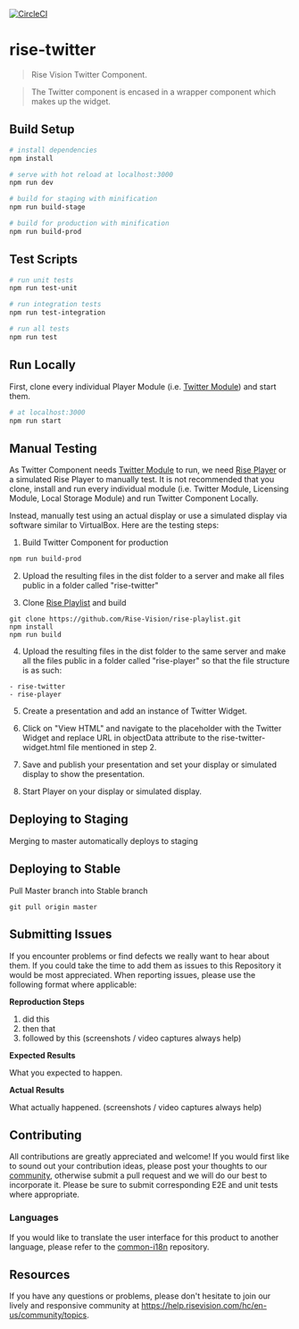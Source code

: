 [![CircleCI](https://circleci.com/gh/Rise-Vision/rise-twitter/tree/master.svg?style=svg)](https://circleci.com/gh/Rise-Vision/rise-twitter/tree/master)

# rise-twitter

> Rise Vision Twitter Component.

> The Twitter component is encased in a wrapper component which makes up the widget.

## Build Setup

``` bash
# install dependencies
npm install

# serve with hot reload at localhost:3000
npm run dev

# build for staging with minification
npm run build-stage

# build for production with minification
npm run build-prod
```

## Test Scripts

``` bash
# run unit tests
npm run test-unit

# run integration tests
npm run test-integration

# run all tests
npm run test
```

## Run Locally
First, clone every individual Player Module (i.e. [Twitter Module](https://github.com/Rise-Vision/twitter-module)) and start them.
``` bash
# at localhost:3000
npm run start
```

## Manual Testing
As Twitter Component needs [Twitter Module](https://github.com/Rise-Vision/twitter-module) to run, we need [Rise Player](https://github.com/Rise-Vision/rise-player) or a simulated Rise Player to manually test. It is not recommended that you clone, install and run every individual module (i.e. Twitter Module, Licensing Module, Local Storage Module) and run Twitter Component Locally.

Instead, manually test using an actual display or use a simulated display via software similar to VirtualBox. Here are the testing steps:

1. Build Twitter Component for production
``` bash
npm run build-prod
```

2. Upload the resulting files in the dist folder to a server and make all files public in a folder called "rise-twitter"

3. Clone [Rise Playlist](https://github.com/Rise-Vision/rise-playlist) and build
```
git clone https://github.com/Rise-Vision/rise-playlist.git
npm install
npm run build
```

4. Upload the resulting files in the dist folder to the same server and make all the files public in a folder called "rise-player" so that the file structure is as such:

```
- rise-twitter
- rise-player
```

5. Create a presentation and add an instance of Twitter Widget.

6. Click on "View HTML" and navigate to the placeholder with the Twitter Widget and replace URL in objectData attribute to the rise-twitter-widget.html file mentioned in step 2.

7. Save and publish your presentation and set your display or simulated display to show the presentation.

8. Start Player on your display or simulated display.

## Deploying to Staging

Merging to master automatically deploys to staging

## Deploying to Stable

Pull Master branch into Stable branch
```
git pull origin master
```

## Submitting Issues
If you encounter problems or find defects we really want to hear about them. If you could take the time to add them as issues to this Repository it would be most appreciated. When reporting issues, please use the following format where applicable:

**Reproduction Steps**

1. did this
2. then that
3. followed by this (screenshots / video captures always help)

**Expected Results**

What you expected to happen.

**Actual Results**

What actually happened. (screenshots / video captures always help)

## Contributing
All contributions are greatly appreciated and welcome! If you would first like to sound out your contribution ideas, please post your thoughts to our [community](https://help.risevision.com/hc/en-us/community/topics), otherwise submit a pull request and we will do our best to incorporate it. Please be sure to submit corresponding E2E and unit tests where appropriate.

### Languages
If you would like to translate the user interface for this product to another language, please refer to the [common-i18n](https://github.com/Rise-Vision/common-i18n) repository.

## Resources
If you have any questions or problems, please don't hesitate to join our lively and responsive community at https://help.risevision.com/hc/en-us/community/topics.

